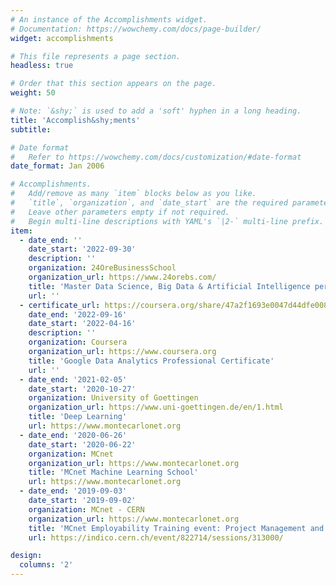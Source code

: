 ```yaml
---
# An instance of the Accomplishments widget.
# Documentation: https://wowchemy.com/docs/page-builder/
widget: accomplishments

# This file represents a page section.
headless: true

# Order that this section appears on the page.
weight: 50

# Note: `&shy;` is used to add a 'soft' hyphen in a long heading.
title: 'Accomplish&shy;ments'
subtitle:

# Date format
#   Refer to https://wowchemy.com/docs/customization/#date-format
date_format: Jan 2006

# Accomplishments.
#   Add/remove as many `item` blocks below as you like.
#   `title`, `organization`, and `date_start` are the required parameters.
#   Leave other parameters empty if not required.
#   Begin multi-line descriptions with YAML's `|2-` multi-line prefix.
item:
  - date_end: ''
    date_start: '2022-09-30'
    description: ''
    organization: 24OreBusinessSchool
    organization_url: https://www.24orebs.com/
    title: 'Master Data Science, Big Data & Artificial Intelligence per la Finanza'
    url: ''
  - certificate_url: https://coursera.org/share/47a2f1693e0047d44dfe008f976f0a33
    date_end: '2022-09-16'
    date_start: '2022-04-16'
    description: ''
    organization: Coursera
    organization_url: https://www.coursera.org
    title: 'Google Data Analytics Professional Certificate'
    url: ''
  - date_end: '2021-02-05'
    date_start: '2020-10-27'
    organization: University of Goettingen
    organization_url: https://www.uni-goettingen.de/en/1.html
    title: 'Deep Learning'
    url: https://www.montecarlonet.org
  - date_end: '2020-06-26'
    date_start: '2020-06-22'
    organization: MCnet
    organization_url: https://www.montecarlonet.org
    title: 'MCnet Machine Learning School'
    url: https://www.montecarlonet.org
  - date_end: '2019-09-03'
    date_start: '2019-09-02'
    organization: MCnet - CERN
    organization_url: https://www.montecarlonet.org
    title: 'MCnet Employability Training event: Project Management and Communication Skills'
    url: https://indico.cern.ch/event/822714/sessions/313000/

design:
  columns: '2'
---
```

